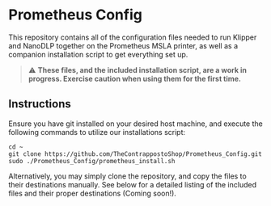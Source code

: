 # Prometheus Config
This repository contains all of the configuration files needed to run Klipper 
and NanoDLP together on the Prometheus MSLA printer, as well as a companion 
installation script to get everything set up.

> :warning: **These files, and the included installation script, are a work in 
progress. Exercise caution when using them for the first time.**

## Instructions
Ensure you have git installed on your desired host machine, and execute the
following commands to utilize our installations script:
```
cd ~
git clone https://github.com/TheContrappostoShop/Prometheus_Config.git
sudo ./Prometheus_Config/prometheus_install.sh
```

Alternatively, you may simply clone the repository, and copy the files to their
destinations manually. See below for a detailed listing of the included files
and their proper destinations (Coming soon!).